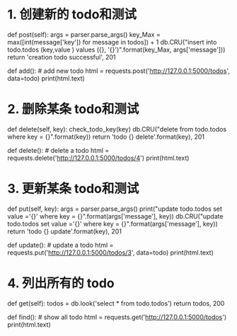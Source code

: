 # 1. 创建新的 todo和测试
  def post(self):
      args = parser.parse_args()
      key_Max = max([int(message['key']) for message in todos]) + 1
      db.CRU("insert into todo.todos (key,value ) values ({}, '{}')".format(key_Max, args['message']))
      return 'creation todo successful', 201
  
  def add():
    # add new todo
    html = requests.post('http://127.0.0.1:5000/todos', data=todo)
    print(html.text)
    
# 2. 删除某条 todo和测试
  def delete(self, key):
      check_todo_key(key)
      db.CRU("delete from todo.todos where key = {}".format(key))
      return 'todo {} delete'.format(key), 201

  def delete():
    # delete a todo
    html = requests.delete('http://127.0.0.1:5000/todos/4')
    print(html.text)

# 3. 更新某条 todo和测试
  def put(self, key):
      args = parser.parse_args()
      print("update todo.todos set value ='{}' where key = {}".format(args['message'], key))
      db.CRU("update todo.todos set value ='{}' where key = {}".format(args['message'], key))
      return 'todo {} update'.format(key), 201

  def update():
    # update a todo
    html = requests.put('http://127.0.0.1:5000/todos/3', data=todo)
    print(html.text)
    
# 4. 列出所有的 todo
  def get(self):
      todos = db.look('select * from todo.todos')
      return todos, 200
        
  def find():
    # show all todo
    html = requests.get('http://127.0.0.1:5000/todos')
    print(html.text)
